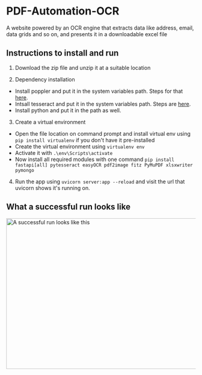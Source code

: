 # PDF-Automation-OCR
A website powered by an OCR engine that extracts data like address, email, data grids and so on, and presents it in a downloadable excel file

## Instructions to install and run

1. Download the zip file and unzip it at a suitable location 

2. Dependency installation
  - Install poppler and put it in the system variables path. Steps for that [here](https://stackoverflow.com/questions/18381713/how-to-install-poppler-on-windows).
  - Intsall tesseract and put it in the system variables path. Steps are [here](https://stackoverflow.com/questions/46140485/tesseract-installation-in-windows#fromHistory).
  - Install python and put it in the path as well.
  
3. Create a virtual environment

  - Open the file location on command prompt and install virtual env using `pip install virtualenv` if you don't have it pre-installed
  - Create the virtual environment using `virtualenv env`
  - Activate it with `.\env\Scripts\activate`
  - Now install all required modules with one command `pip install fastapi[all] pytesseract easyOCR pdf2image fitz PyMuPDF xlsxwriter pymongo`
  
4. Run the app using `uvicorn server:app --reload` and visit the url that uvicorn shows it's running on.

## What a successful run looks like

<img src="https://github.com/revlis975/PDF-Automation-OCR/blob/master/working.gif" alt="A successful run looks like this" width="750" height="400">
